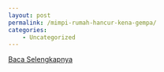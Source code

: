 ```yaml
---
layout: post
permalink: /mimpi-rumah-hancur-kena-gempa/
categories:
    - Uncategorized
---
```


[Baca Selengkapnya](/08)